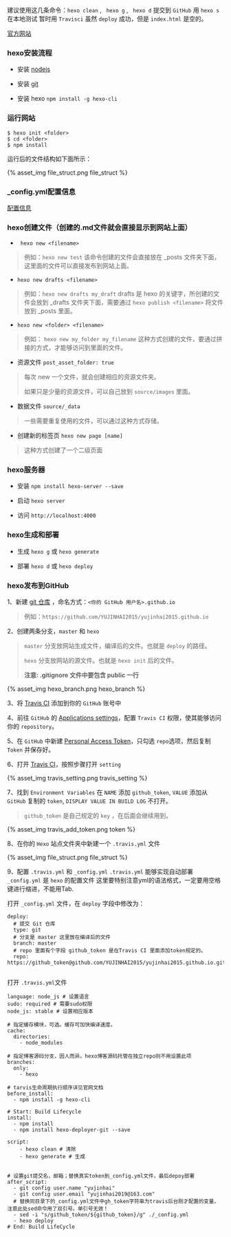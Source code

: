 建议使用这几条命令：`hexo clean` , ` hexo g` , ` hexo d` 提交到 `GitHub`
用 `hexo s` 在本地测试
暂时用 `Travisci` 虽然 `deploy` 成功，但是 `index.html` 是空的。

[官方网站](https://hexo.io/zh-cn/docs/)
### hexo安装流程
- 安装 [nodejs](https://nodejs.org/en/)

- 安装 [git](https://git-scm.com)

- 安装 hexo ` npm install -g hexo-cli `

### 运行网站
```
$ hexo init <folder>
$ cd <folder>
$ npm install

```
运行后的文件结构如下面所示：

{% asset_img file_struct.png file_struct %}

### _config.yml配置信息
[配置信息](https://hexo.io/zh-cn/docs/configuration)

### hexo创建文件（创建的.md文件就会直接显示到网站上面）
- ` hexo new <filename>` 
> 例如：`hexo new test` 该命令创建的文件会直接放在 _posts 文件夹下面，这里面的文件可以直接发布到网站上面。

- `hexo new drafts <filename> `
> 例如：`hexo new drafts my_draft` drafts 是 hexo 的关键字，所创建的文件会放到 _drafts 文件夹下面，需要通过 `hexo publish <filename>` 将文件放到 _posts 里面。

- `hexo new <folder> <filename>`
> 例如： `hexo new my_folder my_filename` 这种方式创建的文件，要通过拼接的方式，才能够访问到里面的文件。

- 资源文件 `post_asset_folder: true` 
> 每次 new 一个文件，就会创建相应的资源文件夹。
> 
> 如果只是少量的资源文件，可以自己放到 `source/images` 里面。

- 数据文件 `source/_data`
> 一些需要重复使用的文件，可以通过这种方式存储。

- 创建新的标签页 `hexo new page [name]`
>这种方式创建了一个二级页面

### hexo服务器
- 安装 `npm install hexo-server --save`

- 启动 `hexo server`

- 访问 `http://localhost:4000`

### hexo生成和部署
- 生成 `hexo g` 或 `hexo generate`

- 部署 `hexo d` 或 `hexo deploy`

### hexo发布到GitHub

1、新建 [git 仓库](https://github.com/YUJINHAI2015/yujinhai2015.github.io/settings) ，命名方式：`<你的 GitHub 用户名>.github.io`
> 例如：`https://github.com/YUJINHAI2015/yujinhai2015.github.io`

2、创建两条分支，`master` 和 `hexo`

> `master` 分支放网站生成文件，编译后的文件。也就是 `deploy` 的路径。
> 
> `hexo` 分支放网站的源文件。也就是 `hexo init` 后的文件。
> 
> __注意: .gitignore 文件中要包含 public 一行__

{% asset_img hexo_branch.png hexo_branch %}

3、将 [Travis CI](https://github.com/marketplace/travis-ci) 添加到你的 `GitHub` 账号中

4、前往 `GitHub` 的 [Applications settings](https://github.com/settings/installations)，配置 `Travis CI` 权限，使其能够访问你的 `repository`。

5、在 `GitHub` 中新建 [Personal Access Token](https://github.com/settings/tokens)，只勾选 `repo`选项，然后复制 `Token` 并保存好。

6、打开 [Travis CI](https://travis-ci.com)，按照步骤打开 `setting`

{% asset_img travis_setting.png travis_setting %}

7、找到 `Environment Variables` 在 `NAME` 添加 `github_token`, `VALUE` 添加从 `GitHub` 复制的 `token`, `DISPLAY VALUE IN BUILD LOG` 不打开。
> `github_token` 是自己规定的 `key` ，在后面会继续用到。

{% asset_img travis_add_token.png token %}

8、在你的 `Hexo` 站点文件夹中新建一个 `.travis.yml` 文件

{% asset_img file_struct.png file_struct %}

9、配置 `.travis.yml` 和 `_config.yml`
`.travis.yml` 能够实现自动部署
`_config.yml` 是 `hexo` 的配置文件
这里要特别注意yml的语法格式，一定要用空格键进行缩进，不能用Tab.

打开 `_config.yml` 文件，在 `deploy` 字段中修改为：

```
deploy:
  # 提交 Git 仓库
  type: git 
  # 分支是 master 这里放在编译后的文件
  branch: master 
  # repo 里面有个字段 github_token 是在Travis CI 里面添加token规定的。
  repo: https://github_token@github.com/YUJINHAI2015/yujinhai2015.github.io.git
  
```

打开 `.travis.yml`文件

```
language: node_js # 设置语言
sudo: required # 需要sudo权限
node_js: stable # 设置相应版本

# 指定缓存模块，可选。缓存可加快编译速度。
cache:
  directories:
    - node_modules

# 指定博客源码分支，因人而异。hexo博客源码托管在独立repo则不用设置此项
branches:
  only:
    - hexo

# tarvis生命周期执行顺序详见官网文档
before_install:
  - npm install -g hexo-cli

# Start: Build Lifecycle
install:
  - npm install
  - npm install hexo-deployer-git --save

script:
    - hexo clean # 清除
    - hexo generate # 生成


# 设置git提交名，邮箱；替换真实token到_config.yml文件，最后depoy部署
after_script:
  - git config user.name "yujinhai"
  - git config user.email "yujinhai2019@163.com"
  # 替换同目录下的_config.yml文件中gh_token字符串为travis后台刚才配置的变量，注意此处sed命令用了双引号。单引号无效！
  - sed -i "s/github_token/${github_token}/g" ./_config.yml
  - hexo deploy
# End: Build LifeCycle

```
